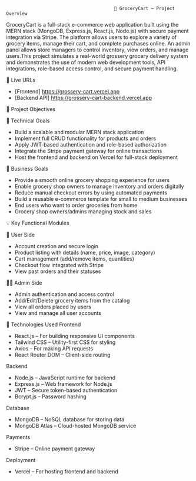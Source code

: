                                              🛒 GroceryCart – Project Overview

GroceryCart is a full-stack e-commerce web application built using the MERN stack (MongoDB, Express.js, React.js, Node.js) with secure payment integration via Stripe. The platform allows users to explore a variety of grocery items, manage their cart, and complete purchases online. An admin panel allows store managers to control inventory, view orders, and manage users.This project simulates a real-world grossery
grocery delivery system and demonstrates the use of modern web development tools, API integrations, role-based access control, and secure payment handling.

🔗 Live URLs
- [Frontend]     https://grossery-cart.vercel.app 
- [Backend API]  https://grossery-cart-backend.vercel.app

🎯 Project Objectives

🔧 Technical Goals
- Build a scalable and modular MERN stack application
- Implement full CRUD functionality for products and orders
- Apply JWT-based authentication and role-based authorization
- Integrate the Stripe payment gateway for online transactions
- Host the frontend and backend on Vercel for full-stack deployment

 💼 Business Goals
  - Provide a smooth online grocery shopping experience for users
  - Enable grocery shop owners to manage inventory and orders digitally
  - Reduce manual checkout errors by using automated payments
  - Build a reusable e-commerce template for small to medium businesses
  - End users who want to order groceries from home
  - Grocery shop owners/admins managing stock and sales
 

 💡 Key Functional Modules
  
   👤 User Side
   - Account creation and secure login
   - Product listing with details (name, price, image, category)
   - Cart management (add/remove items, quantities)
   - Checkout flow integrated with Stripe
   - View past orders and their statuses
  
  👨‍💼 Admin Side
   - Admin authentication and access control
   - Add/Edit/Delete grocery items from the catalog
   - View all orders placed by users
   - View and manage all user accounts
  
  🧰 Technologies Used
   Frontend
   - React.js – For building responsive UI components
   - Tailwind CSS – Utility-first CSS for styling
   - Axios – For making API requests
   - React Router DOM – Client-side routing
   
   Backend
   - Node.js – JavaScript runtime for backend
   - Express.js – Web framework for Node.js
   - JWT – Secure token-based authentication
   - Bcrypt.js – Password hashing
   
   Database
   - MongoDB – NoSQL database for storing data
   - MongoDB Atlas – Cloud-hosted MongoDB service
   
   Payments
   - Stripe – Online payment gateway
   
   Deployment
   - Vercel – For hosting frontend and backend




